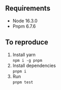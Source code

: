 ## Requirements
- Node 16.3.0
- Pnpm 6.7.6
  
## To reproduce
1. Install yarn   
   `npm i -g pnpm`
2. Install dependencies   
   `pnpm i`
3. Run   
   `pnpm test`